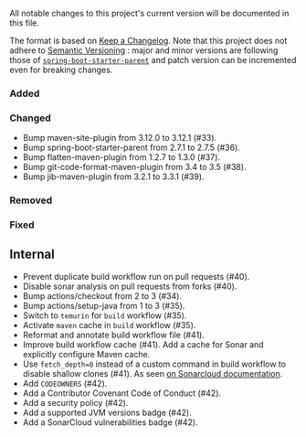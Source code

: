All notable changes to this project's current version will be documented in this file.

The format is based on [Keep a Changelog](https://keepachangelog.com/en/1.0.0/). Note that
this project does not adhere to [Semantic Versioning](https://semver.org/spec/v2.0.0.html)
: major and minor versions are following those of
[`spring-boot-starter-parent`](https://spring.io/projects/spring-boot) and patch version
can be incremented even for breaking changes.

### Added

### Changed

- Bump maven-site-plugin from 3.12.0 to 3.12.1 (#33).
- Bump spring-boot-starter-parent from 2.7.1 to 2.7.5 (#36).
- Bump flatten-maven-plugin from 1.2.7 to 1.3.0 (#37).
- Bump git-code-format-maven-plugin from 3.4 to 3.5 (#38).
- Bump jib-maven-plugin from 3.2.1 to 3.3.1 (#39).

### Removed

### Fixed

## Internal

- Prevent duplicate build workflow run on pull requests (#40).
- Disable sonar analysis on pull requests from forks (#40).
- Bump actions/checkout from 2 to 3 (#34).
- Bump actions/setup-java from 1 to 3 (#35).
- Switch to `temurin` for `build` workflow (#35).
- Activate `maven` cache in `build` workflow (#35).
- Reformat and annotate build workflow file (#41).
- Improve build workflow cache (#41). Add a cache for Sonar and explicitly configure Maven cache.
- Use `fetch_depth=0` instead of a custom command in build workflow to disable shallow clones (#41).
  As seen [on Sonarcloud documentation](https://docs.sonarqube.org/latest/analysis/github-integration/).
- Add `CODEOWNERS` (#42).
- Add a Contributor Covenant Code of Conduct (#42).
- Add a security policy (#42).
- Add a supported JVM versions badge (#42).
- Add a SonarCloud vulnerabilities badge (#42).
